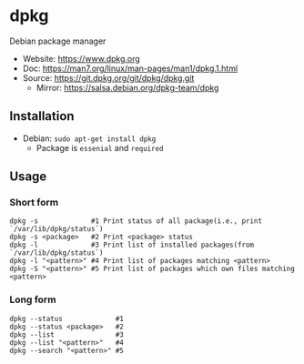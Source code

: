 # dpkg

Debian package manager

- Website:  <https://www.dpkg.org>
- Doc:      <https://man7.org/linux/man-pages/man1/dpkg.1.html>
- Source:   <https://git.dpkg.org/git/dpkg/dpkg.git>
  - Mirror: <https://salsa.debian.org/dpkg-team/dpkg>

## Installation

- Debian: `sudo apt-get install dpkg`
  - Package is `essenial` and `required`

## Usage

### Short form

```text
dpkg -s             #1 Print status of all package(i.e., print `/var/lib/dpkg/status`)
dpkg -s <package>   #2 Print <package> status
dpkg -l             #3 Print list of installed packages(from `/var/lib/dpkg/status`)
dpkg -l "<pattern>" #4 Print list of packages matching <pattern>
dpkg -S "<pattern>" #5 Print list of packages which own files matching <pattern>
```

### Long form

```text
dpkg --status             #1
dpkg --status <package>   #2
dpkg --list               #3
dpkg --list "<pattern>"   #4
dpkg --search "<pattern>" #5
```
